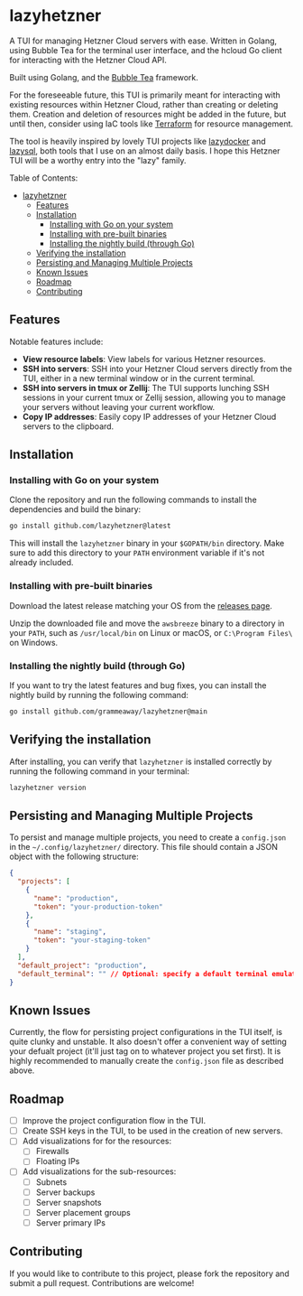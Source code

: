 # lazyhetzner
A TUI for managing Hetzner Cloud servers with ease. Written in Golang, using Bubble Tea for the terminal user interface, and the hcloud Go client for interacting with the Hetzner Cloud API.

Built using Golang, and the [Bubble Tea](https://github.com/charmbracelet/bubbletea) framework.

For the foreseeable future, this TUI is primarily meant for interacting with existing resources within Hetzner Cloud, rather than creating or deleting them. Creation and deletion of resources might be added in the future, but until then, consider using IaC tools like [Terraform](https://www.terraform.io/) for resource management.

The tool is heavily inspired by lovely TUI projects like [lazydocker](https://github.com/jesseduffield/lazydocker) and [lazysql](https://github.com/jorgerojas26/lazysql), both tools that I use on an almost daily basis. I hope this Hetzner TUI will be a worthy entry into the "lazy" family.

Table of Contents:
- [lazyhetzner](#lazyhetzner)
  - [Features](#features)
  - [Installation](#installation)
    - [Installing with Go on your system](#installing-with-go-on-your-system)
    - [Installing with pre-built binaries](#installing-with-pre-built-binaries)
    - [Installing the nightly build (through Go)](#installing-the-nightly-build-through-go)
  - [Verifying the installation](#verifying-the-installation)
  - [Persisting and Managing Multiple Projects](#persisting-and-managing-multiple-projects)
  - [Known Issues](#known-issues)
  - [Roadmap](#roadmap)
  - [Contributing](#contributing)

## Features
Notable features include:
- **View resource labels**: View labels for various Hetzner resources.
- **SSH into servers**: SSH into your Hetzner Cloud servers directly from the TUI, either in a new terminal window or in the current terminal.
- **SSH into servers in tmux or Zellij**: The TUI supports lunching SSH sessions in your current tmux or Zellij session, allowing you to manage your servers without leaving your current workflow.
- **Copy IP addresses**: Easily copy IP addresses of your Hetzner Cloud servers to the clipboard.

## Installation
### Installing with Go on your system
Clone the repository and run the following commands to install the dependencies and build the binary:

```bash
go install github.com/lazyhetzner@latest
```
This will install the `lazyhetzner` binary in your `$GOPATH/bin` directory. Make sure to add this directory to your `PATH` environment variable if it's not already included.

### Installing with pre-built binaries
Download the latest release matching your OS from the [releases page](https://github.com/grammeaway/awsbreeze/releases).

Unzip the downloaded file and move the `awsbreeze` binary to a directory in your `PATH`, such as `/usr/local/bin` on Linux or macOS, or `C:\Program Files\` on Windows.

### Installing the nightly build (through Go)
If you want to try the latest features and bug fixes, you can install the nightly build by running the following command:

```bash
go install github.com/grammeaway/lazyhetzner@main
```

## Verifying the installation
After installing, you can verify that `lazyhetzner` is installed correctly by running the following command in your terminal:

```bash
lazyhetzner version
```


## Persisting and Managing Multiple Projects
To persist and manage multiple projects, you need to create a ```config.json``` in the ```~/.config/lazyhetzner/``` directory. This file should contain a JSON object with the following structure:

```json
{
  "projects": [
    {
      "name": "production",
      "token": "your-production-token"
    },
    {
      "name": "staging", 
      "token": "your-staging-token"
    }
  ],
  "default_project": "production",
  "default_terminal": "" // Optional: specify a default terminal emulator, e.g., "foot", "alacritty", "kitty"
}
```

## Known Issues
Currently, the flow for persisting project configurations in the TUI itself, is quite clunky and unstable. It also doesn't offer a convenient way of setting your defualt project (it'll just tag on to whatever project you set first). It is highly recommended to manually create the `config.json` file as described above.

## Roadmap
- [ ] Improve the project configuration flow in the TUI.
- [ ] Create SSH keys in the TUI, to be used in the creation of new servers.
- [ ] Add visualizations for for the resources:
    - [ ] Firewalls
    - [ ] Floating IPs
- [ ] Add visualizations for the sub-resources:
    - [ ] Subnets
    - [ ] Server backups
    - [ ] Server snapshots
    - [ ] Server placement groups
    - [ ] Server primary IPs

## Contributing
If you would like to contribute to this project, please fork the repository and submit a pull request. Contributions are welcome!
